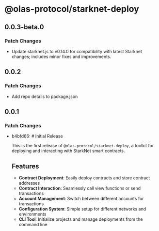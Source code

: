 # @olas-protocol/starknet-deploy

## 0.0.3-beta.0

### Patch Changes

- Update starknet.js to v0.14.0 for compatibility with latest Starknet changes; includes minor fixes and improvements.

## 0.0.2

### Patch Changes

- Add repo details to package.json

## 0.0.1

### Patch Changes

- b4bfd66: # Initial Release

  This is the first release of `@olas-protocol/starknet-deploy`, a toolkit for deploying and interacting with StarkNet smart contracts.

  ## Features

  - **Contract Deployment**: Easily deploy contracts and store contract addresses
  - **Contract Interaction**: Seamlessly call view functions or send transactions
  - **Account Management**: Switch between different accounts for transactions
  - **Configuration System**: Simple setup for different networks and environments
  - **CLI Tool**: Initialize projects and manage deployments from the command line
